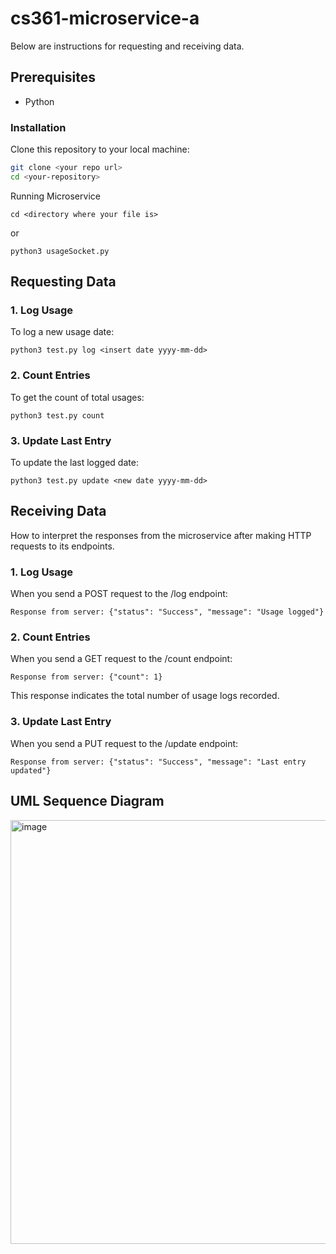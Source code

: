 # cs361-microservice-a
Below are instructions for requesting and receiving data.
## Prerequisites
- Python

### Installation

Clone this repository to your local machine:

```bash
git clone <your repo url>
cd <your-repository>
```
Running Microservice
```
cd <directory where your file is>
```
or
```
python3 usageSocket.py
```

## Requesting Data
### 1. Log Usage
To log a new usage date:
```
python3 test.py log <insert date yyyy-mm-dd>
```
### 2. Count Entries
To get the count of total usages:
```
python3 test.py count
```
### 3. Update Last Entry
To update the last logged date:
```
python3 test.py update <new date yyyy-mm-dd>
```
## Receiving Data
How to interpret the responses from the microservice after making HTTP requests to its endpoints.
### 1. Log Usage
When you send a POST request to the /log endpoint:
```
Response from server: {"status": "Success", "message": "Usage logged"}

```
### 2. Count Entries
When you send a GET request to the /count endpoint:
```
Response from server: {"count": 1}

```
This response indicates the total number of usage logs recorded.
### 3. Update Last Entry
When you send a PUT request to the /update endpoint:
```
Response from server: {"status": "Success", "message": "Last entry updated"}

```
## UML Sequence Diagram
<img width="678" alt="image" src="https://github.com/zhaohel/cs361-microservice-a/assets/103477958/07fba9fa-39b6-4e34-a11b-ab860f722fba">


